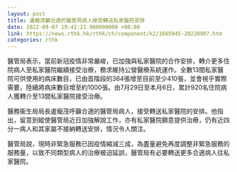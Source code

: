 ```yaml
---
layout: post
title: 盧寵茂籲合適的醫管局病人接受轉送私家醫院安排
date: 2022-09-07 19:42:21.000000000 +08:00
link: https://news.rthk.hk/rthk/ch/component/k2/1665945-20220907.htm
categories: rthk
---
```


醫管局表示，當前新冠疫情非常嚴峻，已加強與私家醫院的合作安排，轉介更多住院病人至私家醫院繼續接受治療，務求維持公營醫療系統運作。全數13間私家醫院可供使用的病床數目，已由首階段的364張增至目前至少410張，並會視乎實際需要，陸續將病床數目增至約1000張。由7月29日至本月6日，累計920名住院病人獲轉介至13間私家醫院接受治療。

醫務衞生局局長盧寵茂呼籲合適的醫管局病人，接受轉送私家醫院的安排。他指出，留意到縱使醫管局近日加強解說工作，亦有私家醫院願意提供治療，仍有近四分一病人和其家屬不接納轉送安排，情況令人關注。

醫管局說，現時非緊急服務已因疫情縮減三成，為盡量避免再度調整非緊急服務的服務量，以致不同類型病人的治療被迫延誤，醫管局有必要轉送更多合適病人往私家醫院。
